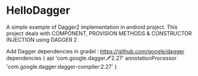# HelloDagger
A simple example of Dagger2 implementation in android project.
This project deals with COMPONENT, PROVISION METHODS & CONSTRUCTOR INJECTION using DAGGER 2

Add Dagger dependencies in gradel : https://github.com/google/dagger
dependencies {
  api 'com.google.dagger:dagger:2.27'
  annotationProcessor 'com.google.dagger:dagger-compiler:2.27'
}
